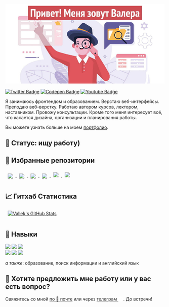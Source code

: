 [![Vallek's GitHub Banner: Привет! Меня зовут Валера](./assets/github-header.jpg)](https://vallek.github.io/Portfolio/index.html)

[![Twitter Badge](https://img.shields.io/badge/Twitter-profile-informational?style=flat&logo=twitter&logoColor=white&color=1CA2F1)](https://twitter.com/_vallek)
[![Codepen Badge](https://img.shields.io/badge/CodePen-profile-informational?style=flat&logo=codepen&logoColor=white&color=black)](https://codepen.io/vallek)
[![Youtube Badge](https://img.shields.io/badge/Youtube-channel-informational?style=flat&logo=twitter&logoColor=white&color=e60000)](https://www.youtube.com/channel/UCzS4sE_0ltfSz6qx_FUCTdA)

Я занимаюсь фронтендом и образованием. Верстаю веб-интерфейсы. Преподаю веб-верстку. Работаю автором курсов, лектором, наставником. Провожу консультации. Кроме того меня интересует всё, что касается дизайна, организации и планирования работы. 

Вы можете узнать больше на моем [портфолио](https://vallek.github.io/Portfolio/index.html).

## 🔎 Статус: ищу работу)

## 📌 Избранные репозитории
<a href="https://github.com/Vallek/vallek-custom-header">
  <img align="center" style="margin:0.5rem" src="https://github-readme-stats.vercel.app/api/pin/?username=vallek&repo=vallek-custom-header&title_color=ffffff&text_color=c9cacc&icon_color=da575c&bg_color=1A2B34">
</a>
<a href="https://github.com/Vallek/vallek-firefox-custom-css">
  <img align="center" style="margin:0.5rem" src="https://github-readme-stats.vercel.app/api/pin/?username=vallek&repo=vallek-firefox-custom-css&title_color=ffffff&text_color=c9cacc&icon_color=da575c&bg_color=1A2B34">
</a>
<a href="https://github.com/Vallek/pop-mistakes">
  <img align="center" style="margin:0.5rem" src="https://github-readme-stats.vercel.app/api/pin/?username=vallek&repo=pop-mistakes&title_color=ffffff&text_color=c9cacc&icon_color=da575c&bg_color=1A2B34">
</a>
<a href="https://github.com/Vallek/web-pres">
  <img align="center" style="margin:0.5rem" src="https://github-readme-stats.vercel.app/api/pin/?username=vallek&repo=web-pres&title_color=ffffff&text_color=c9cacc&icon_color=da575c&bg_color=1A2B34">
</a>
<a href="https://github.com/Vallek/web-links">
  <img align="center" style="margin:0.5rem;margin-bottom:1rem;" src="https://github-readme-stats.vercel.app/api/pin/?username=vallek&repo=web-links&title_color=ffffff&text_color=c9cacc&icon_color=da575c&bg_color=1A2B34">
</a>
<a href="https://github.com/Vallek/firefox-omni-no-oneoffs">
  <img align="center" style="margin:0.5rem;margin-bottom:1rem;" src="https://github-readme-stats.vercel.app/api/pin/?username=vallek&repo=firefox-omni-no-oneoffs&title_color=ffffff&text_color=c9cacc&icon_color=da575c&bg_color=1A2B34">
</a>

## 📈 Гитхаб Статистика
<a href="https://github.com/braydoncoyer">
  <img align="center" style="margin:0.5rem;margin-bottom:1rem;" src="https://github-readme-stats.vercel.app/api?username=vallek&show_icons=true&line_height=27&count_private=true&title_color=da575c&text_color=c9cacc&icon_color=da575c&bg_color=1A2B34" alt="Vallek's GitHub Stats">
</a>

## 💼 Навыки
![](https://img.shields.io/badge/Code-HTML-informational?style=flat&logo=html5&logoColor=white&color=da575c)
![](https://img.shields.io/badge/Code-CSS-informational?style=flat&logo=css3&logoColor=white&color=da575c)
![](https://img.shields.io/badge/Code-JavaScript-informational?style=flat&logo=javascript&logoColor=white&color=da575c)<br>
![](https://img.shields.io/badge/Tools-Git-informational?style=flat&logo=git&logoColor=white&color=da575c)
![](https://img.shields.io/badge/Tools-BEM-informational?style=flat&logo=bem&logoColor=white&color=da575c)
![](https://img.shields.io/badge/Tools-Figma-informational?style=flat&logo=figma&logoColor=white&color=da575c)

*а также*: образование, поиск информации и английский язык

## 💬 Хотите предложить мне работу или у вас есть вопрос?
Свяжитесь со мной [по 📧 почте](mailto:vwebdis@gmail.com) или через [телеграм <svg role="img" viewBox="0 0 24 24" width="1rem" height="1rem" style="vertical-align:sub;" xmlns="http://www.w3.org/2000/svg"><title>Telegram</title><path fill="#ffffff" d="M11.944 0A12 12 0 0 0 0 12a12 12 0 0 0 12 12 12 12 0 0 0 12-12A12 12 0 0 0 12 0a12 12 0 0 0-.056 0zm4.962 7.224c.1-.002.321.023.465.14a.506.506 0 0 1 .171.325c.016.093.036.306.02.472-.18 1.898-.962 6.502-1.36 8.627-.168.9-.499 1.201-.82 1.23-.696.065-1.225-.46-1.9-.902-1.056-.693-1.653-1.124-2.678-1.8-1.185-.78-.417-1.21.258-1.91.177-.184 3.247-2.977 3.307-3.23.007-.032.014-.15-.056-.212s-.174-.041-.249-.024c-.106.024-1.793 1.14-5.061 3.345-.48.33-.913.49-1.302.48-.428-.008-1.252-.241-1.865-.44-.752-.245-1.349-.374-1.297-.789.027-.216.325-.437.893-.663 3.498-1.524 5.83-2.529 6.998-3.014 3.332-1.386 4.025-1.627 4.476-1.635z"/></svg>](https://t.me/webval). До встречи!
